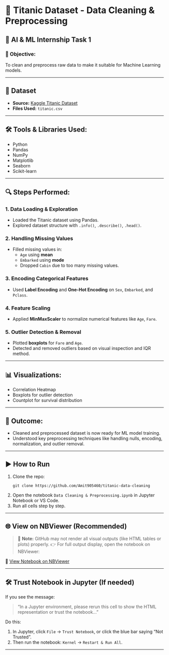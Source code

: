 # 🚢 Titanic Dataset - Data Cleaning & Preprocessing

## 🧠 AI & ML Internship Task 1

### 📌 Objective:
To clean and preprocess raw data to make it suitable for Machine Learning models.

---

## 📁 Dataset
- **Source:** [Kaggle Titanic Dataset](https://www.kaggle.com/datasets/yasserh/titanic-dataset)
- **Files Used:** `titanic.csv`

---

## 🛠 Tools & Libraries Used:
- Python
- Pandas
- NumPy
- Matplotlib
- Seaborn
- Scikit-learn

---

## 🔍 Steps Performed:

### 1. Data Loading & Exploration
- Loaded the Titanic dataset using Pandas.
- Explored dataset structure with `.info()`, `.describe()`, `.head()`.

### 2. Handling Missing Values
- Filled missing values in:
  - `Age` using **mean**
  - `Embarked` using **mode**
  - Dropped `Cabin` due to too many missing values.

### 3. Encoding Categorical Features
- Used **Label Encoding** and **One-Hot Encoding** on `Sex`, `Embarked`, and `Pclass`.

### 4. Feature Scaling
- Applied **MinMaxScaler** to normalize numerical features like `Age`, `Fare`.

### 5. Outlier Detection & Removal
- Plotted **boxplots** for `Fare` and `Age`.
- Detected and removed outliers based on visual inspection and IQR method.

---

## 📊 Visualizations:
- Correlation Heatmap
- Boxplots for outlier detection
- Countplot for survival distribution

---

## 📌 Outcome:
- Cleaned and preprocessed dataset is now ready for ML model training.
- Understood key preprocessing techniques like handling nulls, encoding, normalization, and outlier removal.

---

## ▶️ How to Run
1. Clone the repo:
   ```
   git clone https://github.com/Amit905460/titanic-data-cleaning
   ```
2. Open the notebook `Data Cleaning & Preprocessing.ipynb` in Jupyter Notebook or VS Code.
3. Run all cells step by step.

---

## 🌐 View on NBViewer (Recommended)
> 📌 **Note:** GitHub may not render all visual outputs (like HTML tables or plots) properly.
> 👉 For full output display, open the notebook on NBViewer:

🔗 [View Notebook on NBViewer](https://nbviewer.org/github/Amit905460/titanic-data-cleaning/blob/main/Data%20Cleaning%20%26%20Preprocessing.ipynb)

---

## 🛠 Trust Notebook in Jupyter (If needed)
If you see the message:
> “In a Jupyter environment, please rerun this cell to show the HTML representation or trust the notebook...”

Do this:
1. In Jupyter, click `File` → `Trust Notebook`, or click the blue bar saying “Not Trusted”.
2. Then run the notebook: `Kernel` → `Restart & Run All`.

---
